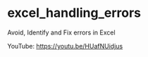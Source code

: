 # excel_handling_errors
Avoid, Identify and Fix errors in Excel


YouTube:
https://youtu.be/HUafNUidjus
